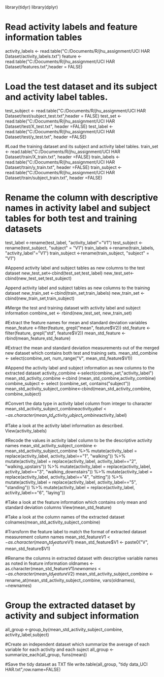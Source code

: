library(tidyr)
library(dplyr)

# Read activity labels and feature information tables
activity_labels <- read.table("C:/Documents/R/jhu_assignment/UCI HAR Dataset/activity_labels.txt")
feature <- read.table("C:/Documents/R/jhu_assignment/UCI HAR Dataset/features.txt",header = FALSE)

# Load the test dataset and its subject and activity label tables.
test_subject <- read.table("C:/Documents/R/jhu_assignment/UCI HAR Dataset/test/subject_test.txt",header = FALSE)
test_set <- read.table("C:/Documents/R/jhu_assignment/UCI HAR Dataset/test/X_test.txt", header =FALSE)
test_label <- read.table("C:/Documents/R/jhu_assignment/UCI HAR Dataset/test/y_test.txt", header =FALSE)

#Load the training dataset and its subject and activity label tables.
train_set <- read.table("C:/Documents/R/jhu_assignment/UCI HAR Dataset/train/X_train.txt", header =FALSE)
train_labels <- read.table("C:/Documents/R/jhu_assignment/UCI HAR Dataset/train/y_train.txt", header =FALSE)
train_subject <- read.table("C:/Documents/R/jhu_assignment/UCI HAR Dataset/train/subject_train.txt", header =FALSE)

# Rename the column with descriptive names in activity label and subject tables for both test and training datasets
test_label <-rename(test_label, "activity_label"="V1")
test_subject <-rename(test_subject, "subject" = "V1")
train_labels <-rename(train_labels, "activity_label"="V1")
train_subject <-rename(train_subject, "subject" = "V1")

#Append activity label and subject tables as new columns to the test dataset
new_test_set<-cbind(test_set,test_label)
new_test_set<-cbind(new_test_set,test_subject)

Append activity label and subject tables as new columns to the training dataset
new_train_set <-cbind(train_set,train_labels)
new_train_set <-cbind(new_train_set,train_subject)

#Merge the test and training dataset with activity label and subject information
combine_set <- rbind(new_test_set, new_train_set)

#Extract the feature names for mean and standard deviation variables
mean_feature <-filter(feature, grepl("mean", feature$V2))
std_feature <-filter(feature, grepl("std", feature$V2))
mean_std_feature <- rbind(mean_feature,std_feature)

#Extract the mean and standard deviation measurements out of the merged new dataset which contains both test and training sets.
mean_std_combine <- select(combine_set, num_range("V", mean_std_feature$V1))

#Append the activity label and subject information as new columns to the extracted dataset
activity_combine <-select(combine_set,"activity_label")
mean_std_activity_combine <-cbind (mean_std_combine,activity_combine)
combine_subject <- select (combine_set, contains("subject"))
mean_std_activity_subject_combine<-cbind(mean_std_activity_combine, combine_subject)

#Convert the data type in activity label column from integer to character
mean_std_activity_subject_combine$activity_label <- as.character(mean_std_activity_subject_combine$activity_label)

#Take a look at the activity label information as described.
View(activity_labels)

#Recode the values in activity label column to be the descriptive activity names
mean_std_activity_subject_combine <- mean_std_activity_subject_combine %>% mutate(activity_label = replace(activity_label, activity_label=="1", "walking")) %>% mutate(activity_label = replace(activity_label, activity_label=="2", "walking_upstairs")) %>% mutate(activity_label = replace(activity_label, activity_label=="3", "walking_downstairs")) %>% mutate(activity_label = replace(activity_label, activity_label=="4", "sitting")) %>% mutate(activity_label = replace(activity_label, activity_label=="5", "standing")) %>% mutate(activity_label = replace(activity_label, activity_label=="6", "laying"))

#Take a look at the feature information which contains only mean and standard deviation columns
View(mean_std_feature)

#Take a look at the column names of the extracted dataset
colnames(mean_std_activity_subject_combine)

#Transform the feature label to match the format of extracted dataset measurement column names
mean_std_feature$V1 <-as.character(mean_std_feature$V1)
mean_std_feature$V1 <- paste0("V", mean_std_feature$V1)

#Rename the columns in extracted dataset with descriptive variable names as noted in feature information
oldnames <- as.character(mean_std_feature$V1) 
newnames <-as.character(mean_std_feature$V2)
mean_std_activity_subject_combine <- rename_at(mean_std_activity_subject_combine, vars(oldnames), ~newnames)

# Group the extracted dataset by activity and subject information
all_group <-group_by(mean_std_activity_subject_combine, activity_label,subject)

#Create an independent dataset which summarize the average of each variable for each activity and each suject
all_group <-summarize_each(all_group, funs(mean))

#Save the tidy dataset as TXT file
write.table(all_group, "tidy data_UCI HAR.txt",row.name=FALSE)

